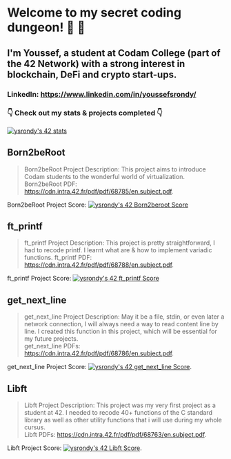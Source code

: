 # Welcome to my secret coding dungeon! 👋 🏰
## I'm Youssef, a student at Codam College (part of the 42 Network) with a strong interest in blockchain, DeFi and crypto start-ups. 
### LinkedIn: https://www.linkedin.com/in/youssefsrondy/
### 👇 Check out my stats & projects completed 👇
[![ysrondy's 42 stats](https://badge42.vercel.app/api/v2/clczyhto300780fl9cmbnhwgi/stats?cursusId=21&coalitionId=59)](https://github.com/JaeSeoKim/badge42)

## Born2beRoot
> Born2beRoot Project Description: This project aims to introduce Codam students to the wonderful world of virtualization.  
> Born2beRoot PDF: https://cdn.intra.42.fr/pdf/pdf/68785/en.subject.pdf.  

Born2beRoot Project Score: [![ysrondy's 42 Born2beroot Score](https://badge42.vercel.app/api/v2/clczyhto300780fl9cmbnhwgi/project/2924236)](https://github.com/JaeSeoKim/badge42)

## ft_printf
> ft_printf Project Description: This project is pretty straightforward, I had to recode printf. I learnt what are & how to implement variadic functions. 
> ft_printf PDF: https://cdn.intra.42.fr/pdf/pdf/68788/en.subject.pdf.  

ft_printf Project Score: [![ysrondy's 42 ft_printf Score](https://badge42.vercel.app/api/v2/clczyhto300780fl9cmbnhwgi/project/2918169)](https://github.com/JaeSeoKim/badge42)

## get_next_line
> get_next_line Project Description: May it be a file, stdin, or even later a network connection, I will always need a way to read content line by line. I created this function in this project, which will be essential for my future projects.  
> get_next_line PDFs: https://cdn.intra.42.fr/pdf/pdf/68786/en.subject.pdf.  

get_next_line Project Score: [![ysrondy's 42 get_next_line Score](https://badge42.vercel.app/api/v2/clczyhto300780fl9cmbnhwgi/project/2911927)](https://github.com/JaeSeoKim/badge42). 

## Libft
> Libft Project Description: This project was my very first project as a student at 42. I needed to recode 40+ functions of the C standard library as well as other utility functions that i will use during my whole cursus.  
> Libft PDFs: https://cdn.intra.42.fr/pdf/pdf/68763/en.subject.pdf.  

Libft Project Score: [![ysrondy's 42 Libft Score](https://badge42.vercel.app/api/v2/clczyhto300780fl9cmbnhwgi/project/2818235)](https://github.com/JaeSeoKim/badge42). 

